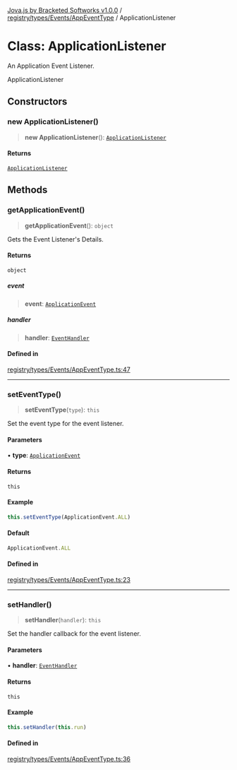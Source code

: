 [Jova.js by Bracketed Softworks v1.0.0](../wiki/modules) / [registry/types/Events/AppEventType](../wiki/registry.types.Events.AppEventType) / ApplicationListener

# Class: ApplicationListener

An Application Event Listener.

 ApplicationListener

## Constructors

### new ApplicationListener()

> **new ApplicationListener**(): [`ApplicationListener`](../wiki/registry.types.Events.AppEventType.Class.ApplicationListener)

#### Returns

[`ApplicationListener`](../wiki/registry.types.Events.AppEventType.Class.ApplicationListener)

## Methods

### getApplicationEvent()

> **getApplicationEvent**(): `object`

Gets the Event Listener's Details.

#### Returns

`object`

##### event

> **event**: [`ApplicationEvent`](../wiki/types.JovaEvents.Enumeration.ApplicationEvent)

##### handler

> **handler**: [`EventHandler`](../wiki/registry.types.Events.EventHandlerType.TypeAlias.EventHandler)

#### Defined in

[registry/types/Events/AppEventType.ts:47](https://github.com/Bracketed/jova.js/blob/c23178b8e91726d68082478cffbb501e8952a3a3/src/registry/types/Events/AppEventType.ts#L47)

***

### setEventType()

> **setEventType**(`type`): `this`

Set the event type for the event listener.

#### Parameters

• **type**: [`ApplicationEvent`](../wiki/types.JovaEvents.Enumeration.ApplicationEvent)

#### Returns

`this`

#### Example

```ts
this.setEventType(ApplicationEvent.ALL)
```

#### Default

```ts
ApplicationEvent.ALL
```

#### Defined in

[registry/types/Events/AppEventType.ts:23](https://github.com/Bracketed/jova.js/blob/c23178b8e91726d68082478cffbb501e8952a3a3/src/registry/types/Events/AppEventType.ts#L23)

***

### setHandler()

> **setHandler**(`handler`): `this`

Set the handler callback for the event listener.

#### Parameters

• **handler**: [`EventHandler`](../wiki/registry.types.Events.EventHandlerType.TypeAlias.EventHandler)

#### Returns

`this`

#### Example

```ts
this.setHandler(this.run)
```

#### Defined in

[registry/types/Events/AppEventType.ts:36](https://github.com/Bracketed/jova.js/blob/c23178b8e91726d68082478cffbb501e8952a3a3/src/registry/types/Events/AppEventType.ts#L36)
